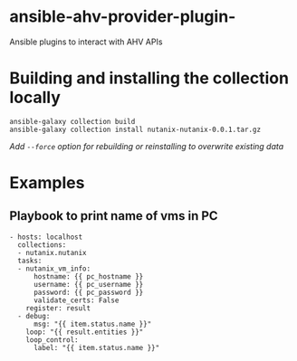 # ansible-ahv-provider-plugin-
Ansible plugins to interact with AHV APIs

# Building and installing the collection locally
```
ansible-galaxy collection build
ansible-galaxy collection install nutanix-nutanix-0.0.1.tar.gz

```
_Add `--force` option for rebuilding or reinstalling to overwrite existing data_

# Examples
## Playbook to print name of vms in PC
```
- hosts: localhost
  collections:
  - nutanix.nutanix
  tasks:
  - nutanix_vm_info:
      hostname: {{ pc_hostname }}
      username: {{ pc_username }}
      password: {{ pc_password }}
      validate_certs: False
    register: result
  - debug:
      msg: "{{ item.status.name }}"
    loop: "{{ result.entities }}"
    loop_control:
      label: "{{ item.status.name }}"
```
